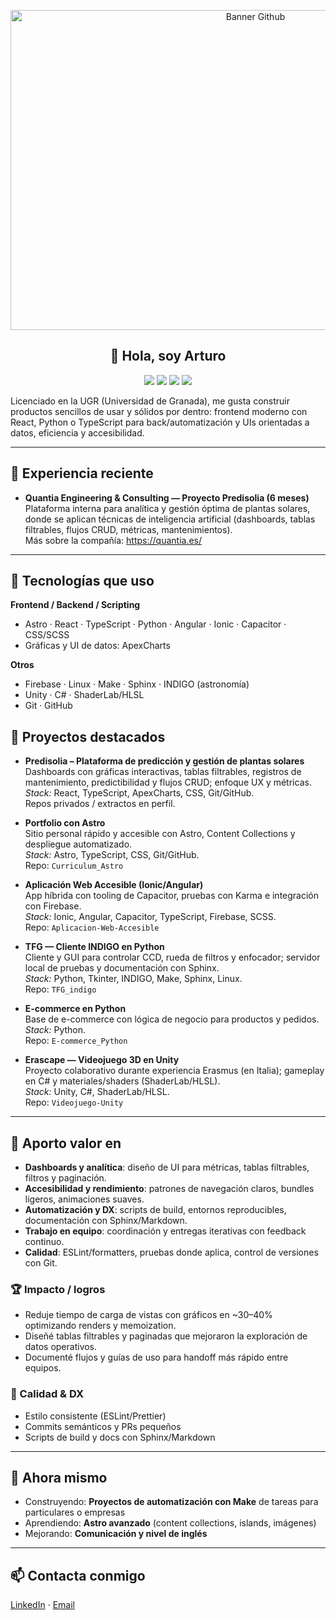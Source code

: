 <p align="center">
  <img width="768" height="512" alt="Banner Github" src="https://github.com/user-attachments/assets/61779ff7-3fbd-415c-b545-f5c65220b658" />
</p>

<h2 align="center">👋 Hola, soy Arturo</h2>

<p align="center">
  <img src="https://img.shields.io/badge/Python-3776AB?style=for-the-badge&logo=python&logoColor=FFF&labelColor=0b1021" />
  <img src="https://img.shields.io/badge/TypeScript-3178C6?style=for-the-badge&logo=typescript&logoColor=FFF&labelColor=0b1021" />
  <img src="https://img.shields.io/badge/Astro-BC52EE?style=for-the-badge&logo=astro&logoColor=FFF&labelColor=0b1021" />
  <img src="https://img.shields.io/badge/React-1f2937?style=for-the-badge&logo=react&logoColor=61DAFB&labelColor=0b1021" />
</p>

Licenciado en la UGR (Universidad de Granada), me gusta construir productos sencillos de usar y sólidos por dentro:
frontend moderno con React, Python o TypeScript para back/automatización y UIs orientadas a datos, eficiencia y accesibilidad.

---

## 🧭 Experiencia reciente

- **Quantia Engineering & Consulting — Proyecto Predisolia (6 meses)**  
  Plataforma interna para analítica y gestión óptima de plantas solares, donde se aplican técnicas de inteligencia artificial (dashboards, tablas filtrables, flujos CRUD, métricas, mantenimientos).  
  Más sobre la compañía: https://quantia.es/

---

## 🧰 Tecnologías que uso

**Frontend / Backend / Scripting**
- Astro · React · TypeScript · Python · Angular · Ionic · Capacitor · CSS/SCSS
- Gráficas y UI de datos: ApexCharts

**Otros**
- Firebase · Linux · Make · Sphinx · INDIGO (astronomía)
- Unity · C# · ShaderLab/HLSL
- Git · GitHub


## 📌 Proyectos destacados

- **Predisolia – Plataforma de predicción y gestión de plantas solares**  
  Dashboards con gráficas interactivas, tablas filtrables, registros de mantenimiento, predictibilidad y flujos CRUD; enfoque UX y métricas.
  _Stack:_ React, TypeScript, ApexCharts, CSS, Git/GitHub.  
  Repos privados / extractos en perfil.

- **Portfolio con Astro**  
  Sitio personal rápido y accesible con Astro, Content Collections y despliegue automatizado.  
  _Stack:_ Astro, TypeScript, CSS, Git/GitHub.  
  Repo: `Curriculum_Astro`

- **Aplicación Web Accesible (Ionic/Angular)**  
  App híbrida con tooling de Capacitor, pruebas con Karma e integración con Firebase.  
  _Stack:_ Ionic, Angular, Capacitor, TypeScript, Firebase, SCSS.  
  Repo: `Aplicacion-Web-Accesible`
  
- **TFG — Cliente INDIGO en Python**  
  Cliente y GUI para controlar CCD, rueda de filtros y enfocador; servidor local de pruebas y documentación con Sphinx.  
  _Stack:_ Python, Tkinter, INDIGO, Make, Sphinx, Linux.  
  Repo: `TFG_indigo`

- **E-commerce en Python**  
  Base de e-commerce con lógica de negocio para productos y pedidos.  
  _Stack:_ Python.  
  Repo: `E-commerce_Python`

- **Erascape — Videojuego 3D en Unity**  
  Proyecto colaborativo durante experiencia Erasmus (en Italia); gameplay en C# y materiales/shaders (ShaderLab/HLSL).  
  _Stack:_ Unity, C#, ShaderLab/HLSL.  
  Repo: `Videojuego-Unity`

---

## 🧾 Aporto valor en

- **Dashboards y analítica**: diseño de UI para métricas, tablas filtrables, filtros y paginación.
- **Accesibilidad y rendimiento**: patrones de navegación claros, bundles ligeros, animaciones suaves.
- **Automatización y DX**: scripts de build, entornos reproducibles, documentación con Sphinx/Markdown.
- **Trabajo en equipo**: coordinación y entregas iterativas con feedback continuo.
- **Calidad**: ESLint/formatters, pruebas donde aplica, control de versiones con Git.

### 🏆 Impacto / logros
- Reduje tiempo de carga de vistas con gráficos en ~30–40% optimizando renders y memoization.
- Diseñé tablas filtrables y paginadas que mejoraron la exploración de datos operativos.
- Documenté flujos y guías de uso para handoff más rápido entre equipos.

### 🧪 Calidad & DX
- Estilo consistente (ESLint/Prettier)
- Commits semánticos y PRs pequeños
- Scripts de build y docs con Sphinx/Markdown

---

## 🔭 Ahora mismo
- Construyendo: **Proyectos de automatización con Make** de tareas para particulares o empresas
- Aprendiendo: **Astro avanzado** (content collections, islands, imágenes)
- Mejorando: **Comunicación y nivel de inglés**

---

## 📫 Contacta conmigo

[LinkedIn](https://www.linkedin.com/in/arturo-arellano-romo/) ·
[Email](mailto:arturoarellano4102@gmail.com)
